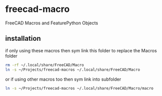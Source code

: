 # freecad-macro
FreeCAD Macros and FeaturePython Objects

## installation
if only using these macros then
sym link this folder to replace the Macros folder
```bash
rm -rf ~/.local/share/FreeCAD/Macro
ln -s ~/Projects/freecad-macros ~/.local/share/FreeCAD/Macro
```

or if using other macros too then
sym link into subfolder
```bash
ln -s ~/Projects/freecad-macros ~/.local/share/FreeCAD/Macro/macro
```

